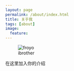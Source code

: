 ```yaml
---
layout: page
permalink: /about/index.html
title: 关于我
tags: [about]
image:
  feature: 
---
```

<figure>
  <img src="{{ site.url }}/images/moe.png" alt="froyo">
  <figcaption>ibrother</figcaption>
</figure>

<div class="alert alert-success" role="alert">
    在这里加入你的介绍
</div>

